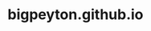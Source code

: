 # bigpeyton.github.io
<html>
  <head>
    <script>document.write(document.lastModified);</script>
  </head>
  <body>
    
  </body>
</html>
